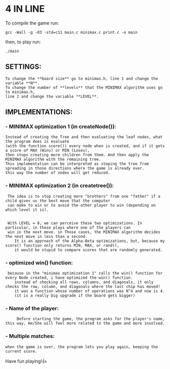 <h1> 4 IN LINE</h1>

To compile the game run:

```
gcc -Wall -g -O3 -std=c11 main.c minimax.c print.c -o main
```

then, to play run:
```
./main
```


<h2>SETTINGS:</h2>

	To change the **board size** go to minimax.h, line 1 and change the variable **N**.
	To change the number of **levels** that the MINIMAX algorithm uses go to minimax.h,
	line 2 and change the variable **LEVEL**.

<h2>IMPLEMENTATIONS:</h2>

<h3>- MINIMAX optimization 1 (in createNode()):</h3>

  	Instead of creating the Tree and then evaluating the leaf nodes, what the program does is evaluate
	(with the function score()) every node when is created, and if it gets a score of MAX (Wins) or MIN (Loses),
	then stops creating more children from them. And then apply the MINIMAX algorithm with the remaining tree.
    This implementation can be interpreted as stoping the tree from spreading in those directions where the game is already over.
  	this way the number of nodes will get reduced.
<h3>- MINIMAX optimization 2 (in createtree()):</h3>

  	 The idea is to stop creating more "brothers" from one "father" if a child gives us the best move that the computer
	 can make to win or to avoid the other player to win (depending on which level it is).

        
  	 With LEVEL = 8, we can perceive these two optimizations. In particular, in those plays where one of the players can
	 win in the next move. in Those cases, the MINIMAX algorithm decides the next move in less than a second.
        It is an approach of the Alpha-Beta optimizations, but, because my score() function only returns MIN, MAX, or rand(),
		it would be stupid to compare scores that are randomly generated.

<h3>- optimized win() function:</h3>

  	 because in the "minimax optimization 1" calls the win() function for every Node created, i have optimized the win() function.
        instead of checking all rows, columns, and diagonals, it only checks the row, column, and diagonals where the last chip has moved!
		it was a function whose number of operations was N^4 and now is 4. 
        (it is a really big upgrade if the board gets bigger)

<h3>- Name of the player:</h3>
        
         Before starting the game, the program asks for the player's name, this way, He/She will feel more related to the game and more involved.


<h3>- Multiple matches:</h3>

   	when the game is over, the program lets you play again, keeping the current score.



Have fun playing!👍

        
